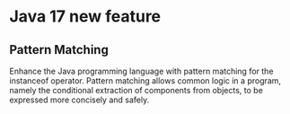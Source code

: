 # Java 17 new feature

## Pattern Matching

Enhance the Java programming language with pattern matching for the instanceof operator. Pattern matching allows common logic in a program, namely the conditional extraction of components from objects, to be expressed more concisely and safely.
